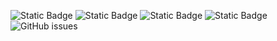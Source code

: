 ![Static Badge](https://img.shields.io/badge/blacklists-60-000000) ![Static Badge](https://img.shields.io/badge/blacklisted-2700115-cc0000) ![Static Badge](https://img.shields.io/badge/whitelisted-2245-00CC00) ![Static Badge](https://img.shields.io/badge/streaming_blacklist-28107-000000) ![GitHub issues](https://img.shields.io/github/issues/fabriziosalmi/blacklists)
